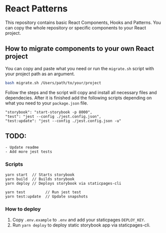 # React Patterns

This repository contains basic React Components, Hooks and Patterns. You can copy the whole repository or specific components to your React project.

## How to migrate components to your own React project

You can copy and paste what you need or run the `migrate.sh` script with your project path as an argument.

```sh
bash migrate.sh /Users/path/to/your/project
```

Follow the steps and the script will copy and install all necessary files and dependecies. After it is finished add the following scripts depending on what you need to your `package.json` file.

```
"storybook": "start-storybook -p 8000",
"test": "jest --config ./jest.config.json",
"test:update": "jest --config ./jest.config.json -u"
```

## TODO:

    - Update readme
    - Add more jest tests

### Scripts

```shell
yarn start  // Starts storybook
yarn build  // Builds storybook
yarn deploy // Deploys storybook via staticpages-cli

yarn test         // Run jest test
yarn test:update  // Update snapshots

```

### How to deploy

1. Copy `.env.example` to `.env` and add your staticpages `DEPLOY_KEY`.
2. Run `yarn deploy` to deploy static storybook app via staticpages-cli.
